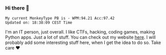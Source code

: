 ### Hi there 👋
<!-- PB START -->
```
My current MonkeyType PB is - WPM:94.21 Acc:97.42
Updated on: 18:38:09 CEST Time
```
<!-- PB END -->
I'm an IT person, just overall. I like CTFs, hacking, coding games, making Python apps. Just a lot of stuff.
You can check out my website [here](https://skill3472.github.io/).
I will probably add some interesting stuff here, when I get the idea to do so. Take care ❤️
